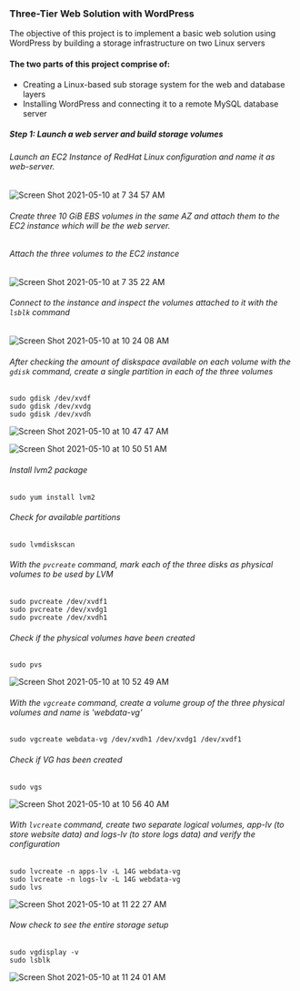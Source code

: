 ### Three-Tier Web Solution with WordPress

The objective of this project is to implement a basic web solution using WordPress by building a storage infrastructure on two Linux servers

#### The two parts of this project comprise of:

 - Creating a Linux-based sub storage system for the web and database layers
 - Installing WordPress and connecting it to a remote MySQL database server

##### Step 1: Launch a web server and build storage volumes

  ###### Launch an EC2 Instance of RedHat Linux configuration and name it as web-server. 


![Screen Shot 2021-05-10 at 7 34 57 AM](https://user-images.githubusercontent.com/44268796/117653407-596a9280-b162-11eb-8235-807c2403297b.png)


 ###### Create three 10 GiB EBS volumes in the same AZ and attach them to the EC2 instance which will be the web server. 
 ###### Attach the three volumes to the EC2 instance 


![Screen Shot 2021-05-10 at 7 35 22 AM](https://user-images.githubusercontent.com/44268796/117653414-5b345600-b162-11eb-8a0b-7ccc81f18011.png)


###### Connect to the instance and inspect the volumes attached to it with the ``` lsblk ``` command


![Screen Shot 2021-05-10 at 10 24 08 AM](https://user-images.githubusercontent.com/44268796/117674841-06043e80-b17a-11eb-9c42-f4f6eb1a62f8.png)


###### After checking the amount of diskspace available on each volume with the ``` gdisk ``` command, create a single partition in each of the three volumes

```
sudo gdisk /dev/xvdf
sudo gdisk /dev/xvdg
sudo gdisk /dev/xvdh
```


![Screen Shot 2021-05-10 at 10 47 47 AM](https://user-images.githubusercontent.com/44268796/117678212-2aade580-b17d-11eb-918a-0672545b69a2.png)


![Screen Shot 2021-05-10 at 10 50 51 AM](https://user-images.githubusercontent.com/44268796/117678653-97c17b00-b17d-11eb-93b7-31ffadc413b0.png)


###### Install lvm2 package
```
sudo yum install lvm2
```
###### Check for available partitions
```
sudo lvmdiskscan 
```
###### With the ``` pvcreate ``` command, mark each of the three disks as physical volumes to be used by LVM
```
sudo pvcreate /dev/xvdf1
sudo pvcreate /dev/xvdg1
sudo pvcreate /dev/xvdh1
```
###### Check if the physical volumes have been created
```
sudo pvs
```

![Screen Shot 2021-05-10 at 10 52 49 AM](https://user-images.githubusercontent.com/44268796/117678956-de16da00-b17d-11eb-929b-c08766e67d3d.png)

###### With the ``` vgcreate ``` command, create a volume group of the three physical volumes and name is 'webdata-vg'

```
sudo vgcreate webdata-vg /dev/xvdh1 /dev/xvdg1 /dev/xvdf1
```

###### Check if VG has been created
```
sudo vgs
```
![Screen Shot 2021-05-10 at 10 56 40 AM](https://user-images.githubusercontent.com/44268796/117679583-67c6a780-b17e-11eb-9a6b-0144a34ff664.png)


###### With ``` lvcreate ``` command, create two separate logical volumes, app-lv (to store website data) and logs-lv (to store logs data) and verify the configuration
```
sudo lvcreate -n apps-lv -L 14G webdata-vg
sudo lvcreate -n logs-lv -L 14G webdata-vg
sudo lvs
```

![Screen Shot 2021-05-10 at 11 22 27 AM](https://user-images.githubusercontent.com/44268796/117683387-030d4c00-b182-11eb-84ef-4b602cfe1b9f.png)


###### Now check to see the entire storage setup
```
sudo vgdisplay -v
sudo lsblk
```

![Screen Shot 2021-05-10 at 11 24 01 AM](https://user-images.githubusercontent.com/44268796/117683594-3b148f00-b182-11eb-82fc-ff3fbaf76710.png)



































  
  





  
